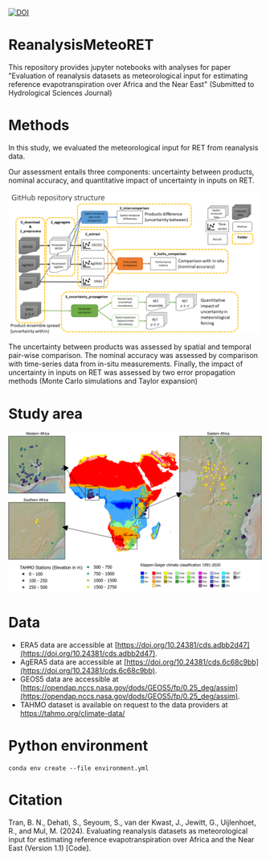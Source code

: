 [![DOI](https://zenodo.org/badge/DOI/10.5281/zenodo.13970799.svg)](https://doi.org/10.5281/zenodo.13970799)

# ReanalysisMeteoRET

This repository provides jupyter notebooks with analyses for paper "Evaluation of reanalysis datasets as meteorological input for estimating reference evapotranspiration over Africa and the Near East" (Submitted to Hydrological Sciences Journal)

# Methods

In this study, we evaluated the meteorological input for RET from reanalysis data. 

Our assessment entails three components: uncertainty between products, nominal accuracy, and quantitative impact of uncertainty in inputs on RET.

![Repo structure](Repo_structure.png)

The uncertainty between products was assessed by spatial and temporal pair-wise comparison. The nominal accuracy  was assessed by comparison with time-series data from in-situ measurements. Finally, the impact of uncertainty in inputs on RET was assessed by two error propagation methods (Monte Carlo simulations and Taylor expansion)

# Study area

![Study area](Figure_study_area.png)

# Data
- ERA5 data are accessible at [https://doi.org/10.24381/cds.adbb2d47](https://doi.org/10.24381/cds.adbb2d47). 
- AgERA5 data are accessible at [https://doi.org/10.24381/cds.6c68c9bb](https://doi.org/10.24381/cds.6c68c9bb). 
- GEOS5 data are accessible at [https://opendap.nccs.nasa.gov/dods/GEOS5/fp/0.25_deg/assim](https://opendap.nccs.nasa.gov/dods/GEOS5/fp/0.25_deg/assim). 
- TAHMO dataset is available on request to the data providers at https://tahmo.org/climate-data/

# Python environment
```
conda env create --file environment.yml
```

# Citation

Tran, B. N., Dehati, S., Seyoum, S., van der Kwast, J., Jewitt, G., Uijlenhoet, R., and Mul, M. (2024). Evaluating reanalysis datasets as meteorological input for estimating reference evapotranspiration over Africa and the Near East (Version 1.1) [Code]. 
